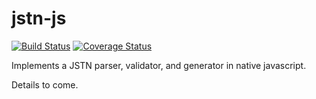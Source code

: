 # jstn-js

[![Build Status](https://travis-ci.org/tylerchr/jstn-js.svg?branch=master)](https://travis-ci.org/tylerchr/jstn-js) [![Coverage Status](https://coveralls.io/repos/github/tylerchr/jstn-js/badge.svg)](https://coveralls.io/github/tylerchr/jstn-js)

Implements a JSTN parser, validator, and generator in native javascript.

Details to come.